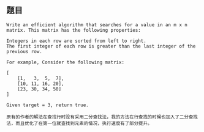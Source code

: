 ## 题目
    Write an efficient algorithm that searches for a value in an m x n matrix. This matrix has the following properties:

    Integers in each row are sorted from left to right.
    The first integer of each row is greater than the last integer of the previous row.

    For example, Consider the following matrix:

    [
        [1,   3,  5,  7],
        [10, 11, 16, 20],
        [23, 30, 34, 50]
    ]

    Given target = 3, return true.

    原有的作者的解法在查找行时没有采用二分查找法，我的方法在行查找的时候也加入了二分查找法，而且优化了在第一位就查找到元素的情况，执行速度有了部分提升。